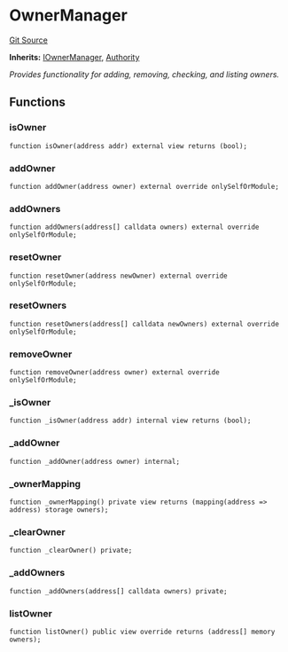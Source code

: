 # OwnerManager
[Git Source](https://github.com/TrueWallet/contracts/blob/3a8d1f53b9460a762889129a9214639685ad5b95/src/base/OwnerManager.sol)

**Inherits:**
[IOwnerManager](/src/interfaces/IOwnerManager.sol/interface.IOwnerManager.md), [Authority](/src/authority/Authority.sol/abstract.Authority.md)

*Provides functionality for adding, removing, checking, and listing owners.*


## Functions
### isOwner


```solidity
function isOwner(address addr) external view returns (bool);
```

### addOwner


```solidity
function addOwner(address owner) external override onlySelfOrModule;
```

### addOwners


```solidity
function addOwners(address[] calldata owners) external override onlySelfOrModule;
```

### resetOwner


```solidity
function resetOwner(address newOwner) external override onlySelfOrModule;
```

### resetOwners


```solidity
function resetOwners(address[] calldata newOwners) external override onlySelfOrModule;
```

### removeOwner


```solidity
function removeOwner(address owner) external override onlySelfOrModule;
```

### _isOwner


```solidity
function _isOwner(address addr) internal view returns (bool);
```

### _addOwner


```solidity
function _addOwner(address owner) internal;
```

### _ownerMapping


```solidity
function _ownerMapping() private view returns (mapping(address => address) storage owners);
```

### _clearOwner


```solidity
function _clearOwner() private;
```

### _addOwners


```solidity
function _addOwners(address[] calldata owners) private;
```

### listOwner


```solidity
function listOwner() public view override returns (address[] memory owners);
```

